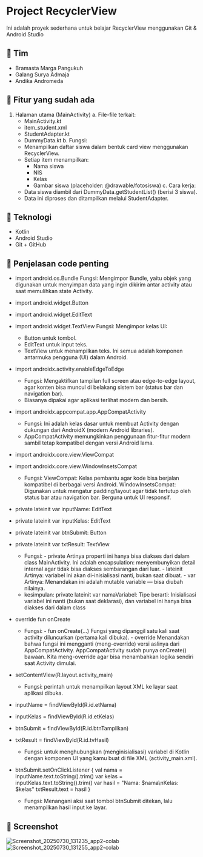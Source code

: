 # Project RecyclerView

Ini adalah proyek sederhana untuk belajar RecyclerView menggunakan Git & Android Studio

## 👥 Tim
- Bramasta Marga Pangukuh
- Galang Surya Admaja
- Andika Andromeda
  
## 📱 Fitur yang sudah ada
1. Halaman utama (MainActivity)
  a. File-file terkait:
    - MainActivity.kt
    - item_student.xml
    - StudentAdapter.kt
    - DummyData.kt
  b. Fungsi:
    - Menampilkan daftar siswa dalam bentuk card view menggunakan RecyclerView.
    - Setiap item menampilkan:
      - Nama siswa
      - NIS
      - Kelas
      - Gambar siswa (placeholder: @drawable/fotosiswa)
  c. Cara kerja:
    - Data siswa diambil dari DummyData.getStudentList() (berisi 3 siswa).
    - Data ini diproses dan ditampilkan melalui StudentAdapter.

## 🔧 Teknologi
- Kotlin
- Android Studio
- Git + GitHub

## 📸 Penjelasan code penting
- import android.os.Bundle
  Fungsi: Mengimpor Bundle, yaitu objek yang digunakan untuk menyimpan data yang ingin dikirim antar activity atau saat memulihkan state Activity.
  
- import android.widget.Button
- import android.widget.EditText
- import android.widget.TextView
  Fungsi: Mengimpor kelas UI:
  - Button untuk tombol.
  - EditText untuk input teks.
  - TextView untuk menampilkan teks.
  Ini semua adalah komponen antarmuka pengguna (UI) dalam Android.

- import androidx.activity.enableEdgeToEdge
  - Fungsi: Mengaktifkan tampilan full screen atau edge-to-edge layout, agar konten bisa muncul di belakang sistem bar (status bar dan         navigation bar).
  - Biasanya dipakai agar aplikasi terlihat modern dan bersih.
  
- import androidx.appcompat.app.AppCompatActivity
  - Fungsi: Ini adalah kelas dasar untuk membuat Activity dengan dukungan dari AndroidX (modern Android libraries).
  - AppCompatActivity memungkinkan penggunaan fitur-fitur modern sambil tetap kompatibel dengan versi Android lama.
  
- import androidx.core.view.ViewCompat
- import androidx.core.view.WindowInsetsCompat
  - Fungsi: ViewCompat: Kelas pembantu agar kode bisa berjalan kompatibel di berbagai versi Android.
          WindowInsetsCompat: Digunakan untuk mengatur padding/layout agar tidak tertutup oleh status bar atau navigation bar. Berguna untuk UI responsif.

- private lateinit var inputName: EditText
- private lateinit var inputKelas: EditText
- private lateinit var btnSubmit: Button
- private lateinit var txtResult: TextView
  - Fungsi: - private
            Artinya properti ini hanya bisa diakses dari dalam class MainActivity.
            Ini adalah encapsulation: menyembunyikan detail internal agar tidak bisa diakses sembarangan dari luar.
          - lateinit
            Artinya: variabel ini akan di-inisialisasi nanti, bukan saat dibuat.
          - var
            Artinya: Menandakan ini adalah mutable variable — bisa diubah nilainya.
  - kesimpulan: private lateinit var namaVariabel: Tipe
              berarti:
              Inisialisasi variabel ini nanti (bukan saat deklarasi), dan variabel ini hanya bisa diakses dari dalam class

- override fun onCreate
  - Fungsi: - fun onCreate(...)
            Fungsi yang dipanggil satu kali saat activity diluncurkan (pertama kali dibuka).
          - override
            Menandakan bahwa fungsi ini mengganti (meng-override) versi aslinya dari AppCompatActivity.
            AppCompatActivity sudah punya onCreate() bawaan.
            Kita meng-override agar bisa menambahkan logika sendiri saat Activity dimulai.
  
- setContentView(R.layout.activity_main)
  - Fungsi: perintah untuk menampilkan layout XML ke layar saat aplikasi dibuka.
  
- inputName = findViewById(R.id.etNama)
- inputKelas = findViewById(R.id.etKelas)
- btnSubmit = findViewById(R.id.btnTampilkan)
- txtResult = findViewById(R.id.tvHasil)
  - Fungsi: untuk menghubungkan (menginisialisasi) variabel di Kotlin dengan komponen UI yang kamu buat di file XML (activity_main.xml).

- btnSubmit.setOnClickListener {
    val nama = inputName.text.toString().trim()
    var kelas = inputKelas.text.toString().trim()
    var hasil = "Nama: $nama\nKelas: $kelas"
    txtResult.text = hasil
  }
  - Fungsi: Menangani aksi saat tombol btnSubmit ditekan, lalu menampilkan hasil input ke layar.

## 📸 Screenshot
![Screenshot_20250730_131235_app2-colab](https://github.com/user-attachments/assets/9814ebfb-bcce-4f3c-8d84-4ba0703e99cd)
![Screenshot_20250730_131255_app2-colab](https://github.com/user-attachments/assets/f6471f99-fecf-47f5-a6d2-2248f650eb0d)

  
